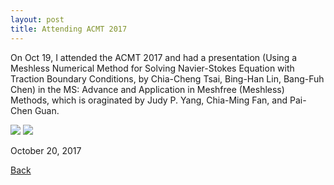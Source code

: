 ```yaml
---
layout: post
title: Attending ACMT 2017
---
```


On Oct 19, I attended the ACMT 2017 and had a presentation (Using a Meshless Numerical Method for Solving Navier-Stokes Equation with Traction Boundary Conditions, by Chia-Cheng Tsai, Bing-Han Lin, Bang-Fuh Chen) in the MS: Advance and Application in Meshfree (Meshless) Methods, which is oraginated by Judy P. Yang, Chia-Ming Fan, and Pai-Chen Guan. 

<img src="https://raw.githubusercontent.com/FiniteTsai/FiniteTsai.github.io/master/images/posts/DSC_0712.JPG.jpg">

<img src="https://raw.githubusercontent.com/FiniteTsai/FiniteTsai.github.io/master/images/posts/DSC_0749.JPG.jpg">

October 20, 2017

[Back](https://finitetsai.github.io/)
